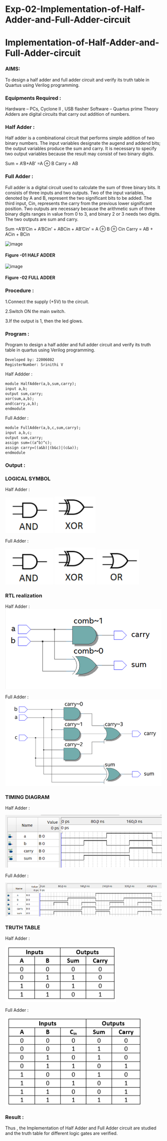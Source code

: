 # Exp-02-Implementation-of-Half-Adder-and-Full-Adder-circuit

# Implementation-of-Half-Adder-and-Full-Adder-circuit
### AIMS:
To design a half adder and full adder circuit and verify its truth table in Quartus using Verilog programming.

### Equipments Required :
Hardware – PCs, Cyclone II , USB flasher
Software – Quartus prime
Theory
Adders are digital circuits that carry out addition of numbers.

### Half Adder :
Half adder is a combinational circuit that performs simple addition of two binary numbers. The input variables designate the augend and addend bits; the output variables produce the sum and carry. It is necessary to specify two output variables because the result may consist of two binary digits.

Sum = A’B+AB’ =A ⊕ B Carry = AB

### Full Adder :
Full adder is a digital circuit used to calculate the sum of three binary bits. It consists of three inputs and two outputs. Two of the input variables, denoted by A and B, represent the two significant bits to be added. The third input, Cin, represents the carry from the previous lower significant position. Two outputs are necessary because the arithmetic sum of three binary digits ranges in value from 0 to 3, and binary 2 or 3 needs two digits. The two outputs are sum and carry.

Sum =A’B’Cin + A’BCin’ + ABCin + AB’Cin’ = A ⊕ B ⊕ Cin Carry = AB + ACin + BCin

 ![image](https://user-images.githubusercontent.com/36288975/163552156-a13e5a56-c638-4110-97d9-8896907c8d25.png)

#### Figure -01 HALF ADDER 


![image](https://user-images.githubusercontent.com/36288975/163552057-b3547877-6d07-45b4-b7e0-bcfebfad9e1d.png)

#### Figure -02 FULL ADDER 

### Procedure :

1.Connect the supply (+5V) to the circuit.

2.Switch ON the main switch.

3.If the output is 1, then the led glows.

### Program :

Program to design a half adder and full adder circuit and verify its truth table in quartus using Verilog programming.
```
Developed by: 22006082
RegisterNumber: Srinithi V
```
Half Addder :
```
module HalfAdder(a,b,sum,carry);
input a,b;
output sum,carry;
xor(sum,a,b);
and(carry,a,b);
endmodule
```
Full Adder :
```
module FullAdder(a,b,c,sum,carry);
input a,b,c;
output sum,carry;
assign sum=((a^b)^c);
assign carry=((a&b)|(b&c)|(c&a));
endmodule
```
### Output :

### LOGICAL SYMBOL

Half Adder :

![](/%26.png) ![](/xor.png)

Full Adder :

![](/%26.png) ![](/xor.png)
![](/or.png)

### RTL realization

Half Adder :
![](/s2.png)

Full Adder :
![](/s3.png)

### TIMING DIAGRAM

Half Adder :

![](/TD2.png)

Full Adder :

![](/TD3.png)


### TRUTH TABLE

Half Adder :

![](/t2.png)


Full Adder :

![](/t3.png)


### Result :
Thus , the Implementation of Half Adder and Full Adder circuit are studied and the truth table for different logic gates are verified.
